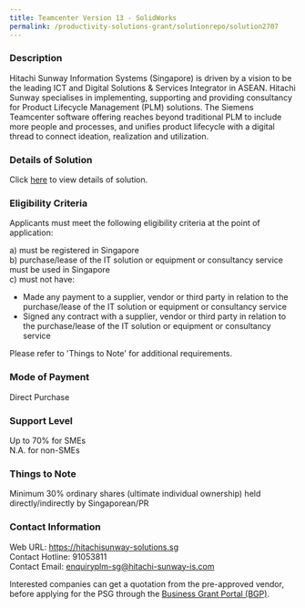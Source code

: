 ```yaml
---
title: Teamcenter Version 13 - SolidWorks
permalink: /productivity-solutions-grant/solutionrepo/solution2707
---
```


### Description

Hitachi Sunway Information Systems (Singapore) is driven by a vision to be the leading ICT and Digital Solutions & Services Integrator in ASEAN. Hitachi Sunway specialises in implementing, supporting and providing consultancy for Product Lifecycle Management (PLM) solutions. The Siemens Teamcenter software offering reaches beyond traditional PLM to include more people and processes, and unifies product lifecycle with a digital thread to connect ideation, realization and utilization.

### Details of Solution

Click <a href='https://www.gobusiness.gov.sg/images/psg/Hitachi_Sunway_20210282_Desensitised_Annex_3_Part_56.pdf' target='_blank' rel='noopener'>here</a> to view details of solution.

### Eligibility Criteria

Applicants must meet the following eligibility criteria at the point of application:

a) must be registered in Singapore <br>
b) purchase/lease of the IT solution or equipment or consultancy service must be used in Singapore <br>
c) must not have:
- Made any payment to a supplier, vendor or third party in relation to the purchase/lease of the IT solution or equipment or consultancy service
- Signed any contract with a supplier, vendor or third party in relation to the purchase/lease of the IT solution or equipment or consultancy service

Please refer to 'Things to Note' for additional requirements.

### Mode of Payment
Direct Purchase

### Support Level
Up to 70% for SMEs <br>
N.A. for non-SMEs

### Things to Note
Minimum 30% ordinary shares (ultimate individual ownership) held directly/indirectly by Singaporean/PR

### Contact Information
Web URL: https://hitachisunway-solutions.sg <br>Contact Hotline: 91053811 <br>Contact Email: enquiryplm-sg@hitachi-sunway-is.com <br>

Interested companies can get a quotation from the pre-approved vendor, before applying for the PSG through the <a target='_blank' rel='noopener' href='https://www.businessgrants.gov.sg/'>Business Grant Portal (BGP)</a>.
